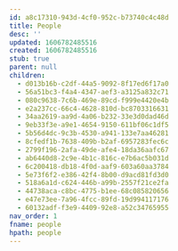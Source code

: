 ```yaml
---
id: a8c17310-943d-4cf0-952c-b73740c4c48d
title: People
desc: ''
updated: 1606782485516
created: 1606782485516
stub: true
parent: null
children:
  - d013b16b-c2df-44a5-9092-8f17ed6f17a0
  - 56a51bc3-f4a4-4347-aef3-a3125a832c71
  - 080c9638-7c6b-469e-89cd-f999e4420e4b
  - e2a237cc-66c4-4628-810d-bc8703316631
  - 34aa2619-aa9d-4a06-b232-33e3d0dad46d
  - 9eb33f3e-a9e1-4654-9150-611bf06c1df5
  - 5b56d4dc-9c3b-4530-a941-133e7aa46281
  - 8cfedf1b-7638-409b-b2af-6957283fec6c
  - 2799f196-2afa-49de-afe4-18da36aafc67
  - ab6440d8-2c9e-4b1c-816c-e7b6ac5b031d
  - 6c200418-db18-4f0d-aaf9-603a60aa3784
  - 5e73f6f2-e386-42f4-8b00-d9acd81fd3d0
  - 518a6a1d-c624-446b-a99b-2557f21ce2fa
  - 44738aca-c8bc-4775-b1ee-68c085820656
  - e47e73ee-7a96-4fcc-89fd-19d994117176
  - 60132adf-f3e9-4409-92e8-a52c34765955
nav_order: 1
fname: people
hpath: people
---
```



